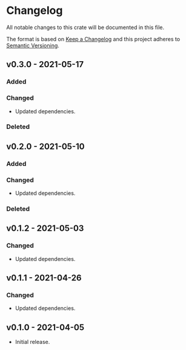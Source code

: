 # Changelog

All notable changes to this crate will be documented in this file.

The format is based on [Keep a Changelog](http://keepachangelog.com/en/1.0.0/)
and this project adheres to [Semantic Versioning](https://semver.org/spec/v2.0.0.html).

## v0.3.0 - 2021-05-17
### Added
### Changed
- Updated dependencies.
### Deleted

## v0.2.0 - 2021-05-10
### Added
### Changed
- Updated dependencies.
### Deleted

## v0.1.2 - 2021-05-03
### Changed
- Updated dependencies.

## v0.1.1 - 2021-04-26
### Changed
- Updated dependencies.

## v0.1.0 - 2021-04-05

- Initial release.
